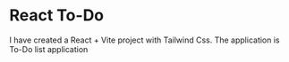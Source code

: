 # React To-Do
 I have created a React + Vite project with Tailwind Css. The application is To-Do list application
